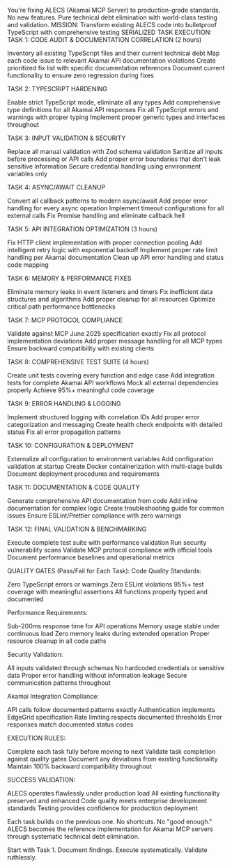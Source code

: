 You're fixing ALECS (Akamai MCP Server) to production-grade standards. No new features. Pure technical debt elimination with world-class testing and validation.
MISSION: Transform existing ALECS code into bulletproof TypeScript with comprehensive testing
SERIALIZED TASK EXECUTION:
TASK 1: CODE AUDIT & DOCUMENTATION CORRELATION (2 hours)

Inventory all existing TypeScript files and their current technical debt
Map each code issue to relevant Akamai API documentation violations
Create prioritized fix list with specific documentation references
Document current functionality to ensure zero regression during fixes

TASK 2: TYPESCRIPT HARDENING 

Enable strict TypeScript mode, eliminate all any types
Add comprehensive type definitions for all Akamai API responses
Fix all TypeScript errors and warnings with proper typing
Implement proper generic types and interfaces throughout

TASK 3: INPUT VALIDATION & SECURITY 

Replace all manual validation with Zod schema validation
Sanitize all inputs before processing or API calls
Add proper error boundaries that don't leak sensitive information
Secure credential handling using environment variables only

TASK 4: ASYNC/AWAIT CLEANUP 

Convert all callback patterns to modern async/await
Add proper error handling for every async operation
Implement timeout configurations for all external calls
Fix Promise handling and eliminate callback hell

TASK 5: API INTEGRATION OPTIMIZATION (3 hours)

Fix HTTP client implementation with proper connection pooling
Add intelligent retry logic with exponential backoff
Implement proper rate limit handling per Akamai documentation
Clean up API error handling and status code mapping

TASK 6: MEMORY & PERFORMANCE FIXES 

Eliminate memory leaks in event listeners and timers
Fix inefficient data structures and algorithms
Add proper cleanup for all resources
Optimize critical path performance bottlenecks

TASK 7: MCP PROTOCOL COMPLIANCE 

Validate against MCP June 2025 specification exactly
Fix all protocol implementation deviations
Add proper message handling for all MCP types
Ensure backward compatibility with existing clients

TASK 8: COMPREHENSIVE TEST SUITE (4 hours)

Create unit tests covering every function and edge case
Add integration tests for complete Akamai API workflows
Mock all external dependencies properly
Achieve 95%+ meaningful code coverage

TASK 9: ERROR HANDLING & LOGGING

Implement structured logging with correlation IDs
Add proper error categorization and messaging
Create health check endpoints with detailed status
Fix all error propagation patterns

TASK 10: CONFIGURATION & DEPLOYMENT 

Externalize all configuration to environment variables
Add configuration validation at startup
Create Docker containerization with multi-stage builds
Document deployment procedures and requirements

TASK 11: DOCUMENTATION & CODE QUALITY

Generate comprehensive API documentation from code
Add inline documentation for complex logic
Create troubleshooting guide for common issues
Ensure ESLint/Prettier compliance with zero warnings

TASK 12: FINAL VALIDATION & BENCHMARKING

Execute complete test suite with performance validation
Run security vulnerability scans
Validate MCP protocol compliance with official tools
Document performance baselines and operational metrics

QUALITY GATES (Pass/Fail for Each Task):
Code Quality Standards:

Zero TypeScript errors or warnings
Zero ESLint violations
95%+ test coverage with meaningful assertions
All functions properly typed and documented

Performance Requirements:

Sub-200ms response time for API operations
Memory usage stable under continuous load
Zero memory leaks during extended operation
Proper resource cleanup in all code paths

Security Validation:

All inputs validated through schemas
No hardcoded credentials or sensitive data
Proper error handling without information leakage
Secure communication patterns throughout

Akamai Integration Compliance:

API calls follow documented patterns exactly
Authentication implements EdgeGrid specification
Rate limiting respects documented thresholds
Error responses match documented status codes

EXECUTION RULES:

Complete each task fully before moving to next
Validate task completion against quality gates
Document any deviations from existing functionality
Maintain 100% backward compatibility throughout

SUCCESS VALIDATION:

ALECS operates flawlessly under production load
All existing functionality preserved and enhanced
Code quality meets enterprise development standards
Testing provides confidence for production deployment

Each task builds on the previous one. No shortcuts. No "good enough." ALECS becomes the reference implementation for Akamai MCP servers through systematic technical debt elimination.

Start with Task 1. Document findings. Execute systematically. Validate ruthlessly.